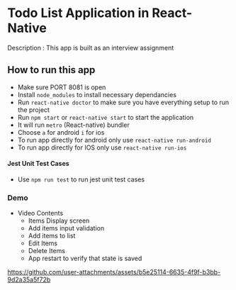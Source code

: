 # Todo List Application in React-Native

Description : This app is built as an interview assignment 

## How to run this app

* Make sure PORT  8081 is open
* Install `node_modules` to install necessary dependancies
* Run `react-native doctor` to make sure you have everything setup to run the project
* Run `npm start` or `react-native start` to start the application
* It will run `metro` (React-native) bundler 
* Choose `a` for android `i` for ios 
* To run app directly for android only use `react-native run-android`
* To run app directly for IOS only use `react-native run-ios`

#### Jest Unit Test Cases

* Use `npm run test` to run jest unit test cases



### Demo
* Video Contents
    * Items Display screen
    * Add items input validation
    * Add items to list
    * Edit Items
    * Delete Items
    * App restart to verify that state is saved

https://github.com/user-attachments/assets/b5e25114-6635-4f9f-b3bb-9d2a35a5f72b





